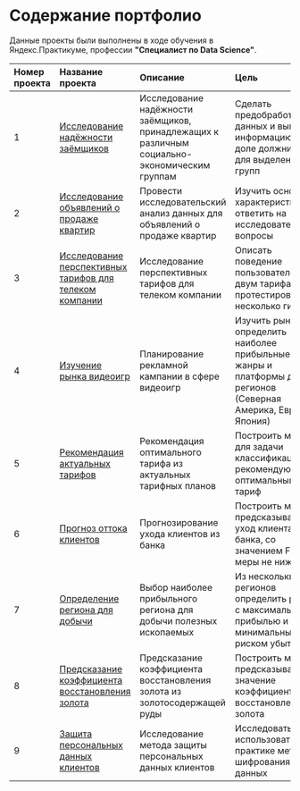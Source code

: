 # Содержание портфолио

Данные проекты были выполнены в ходе обучения в Яндекс.Практикуме, профессии **"Специалист по Data Science"**.

| Номер проекта | Название проекта | Описание | Цель | Используемые библиотеки |
| :---------------------- | :---------------------- | :---------------------- | :---------------------- | :---------------------- |
|1| [Исследование надёжности заёмщиков](1_clients_credit_rating) | Исследование надёжности заёмщиков, принадлежащих к различным социально-экономическим группам | Сделать предобработку данных и вывести информацию по доле должников для выделенных групп | *numpy*, *pandas*, *matplotlib*, *pymystem3*, *collections*|
|2| [Исследование объявлений о продаже квартир](2_sales_apartments_spb)| Провести исследовательский анализ данных для объявлений о продаже квартир | Изучить основные характеристики и ответить на исследовательские вопросы | *numpy*, *pandas*, *matplotlib* |
|3| [Исследование перспективных тарифов для телеком компании](3_mobile_plan_research) | Исследование перспективных тарифов для телеком компании | Описать поведение пользователей по двум тарифам и протестировать несколько гипотез | *numpy*, *pandas*, *matplotlib*, *math*, *scipy*|
|4| [Изучение рынка видеоигр](4_game_industry_market)| Планирование рекламной кампании в сфере видеоигр | Изучить рынок и определить наиболее прибыльные жанры и платформы для регионов (Северная Америка, Европа, Япония) | *numpy*, *pandas*, *matplotlib*, *seaborn*, *collections*, *scipy* |
|5| [Рекомендация актуальных тарифов](5_mobile_operator_recommend) | Рекомендация оптимального тарифа из актуальных тарифных планов | Построить модель для задачи классификации, рекомендующую оптимальный тариф | *numpy*, *pandas*, *matplotlib*, *seaborn*, *sklearn* |
|6| [Прогноз оттока клиентов](6_bank_clients_churn)| Прогнозирование ухода клиентов из банка | Построить модель, предсказывающую уход клиента из банка, со значением F1-меры не ниже 0.59 | *numpy*, *pandas*, *matplotlib*, *seaborn*, *re*, *scipy*, *sklearn*, *lightgbm* |
|7| [Определение региона для добычи](7_geo_risk_assessment)| Выбор наиболее прибыльного региона для добычи полезных ископаемых | Из нескольких регионов определить регион с максимальной прибылью и минимальным риском убытка | *numpy*, *pandas*, *matplotlib*, *seaborn*, *scipy*, *sklearn* |
|8| [Предсказание коэффициента восстановления золота](8_gold_recovery_rate)|Предсказание коэффициента восстановления золота из золотосодержащей руды| Построить модель, предсказывающую значение коэффициента восстановления золота| *numpy*, *pandas*, *matplotlib*, *seaborn*, *itertools*, *sklearn*  |
|9| [Защита персональных данных клиентов](9_client_info_protection)| Исследование метода защиты персональных данных клиентов | Исследовать и использовать на практике метод шифрования данных | *numpy*, *pandas*, *matplotlib*, *sklearn* |
